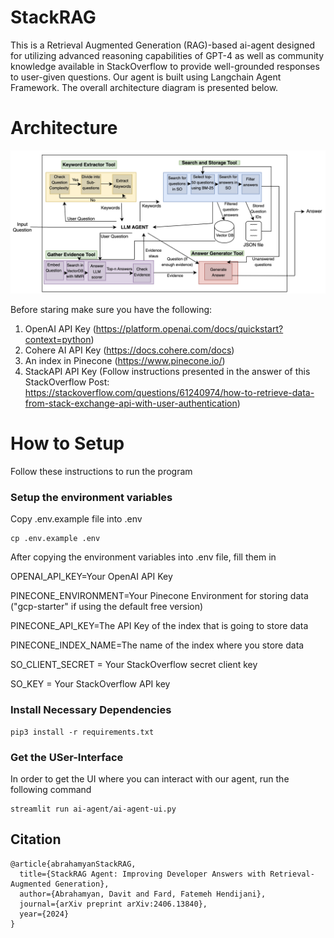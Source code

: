 # StackRAG
This is a Retrieval Augmented Generation (RAG)-based ai-agent designed for utilizing advanced reasoning capabilities of GPT-4 as well as community knowledge available in StackOverflow to provide well-grounded responses to user-given questions. Our agent is built using Langchain Agent Framework. The overall architecture diagram is presented below.

# Architecture
![Architecture Diagram](agent-architecture.png)

Before staring make sure you have the following:
1. OpenAI API Key (https://platform.openai.com/docs/quickstart?context=python)
2. Cohere AI API Key (https://docs.cohere.com/docs)
3. An index in Pinecone (https://www.pinecone.io/)
4. StackAPI API Key (Follow instructions presented in the answer of this StackOverflow Post: https://stackoverflow.com/questions/61240974/how-to-retrieve-data-from-stack-exchange-api-with-user-authentication)

# How to Setup
Follow these instructions to run the program
### Setup the environment variables
Copy .env.example file into .env

```shell
cp .env.example .env
```

After copying the environment variables into .env file, fill them in

OPENAI_API_KEY=Your OpenAI API Key

PINECONE_ENVIRONMENT=Your Pinecone Environment for storing data ("gcp-starter" if using the default free version)

PINECONE_API_KEY=The API Key of the index that is going to store data

PINECONE_INDEX_NAME=The name of the index where you store data

SO_CLIENT_SECRET = Your StackOverflow secret client key

SO_KEY = Your StackOverflow API key

### Install Necessary Dependencies

```shell
pip3 install -r requirements.txt
```

### Get the USer-Interface
In order to get the UI where you can interact with our agent, run the following command

```shell
streamlit run ai-agent/ai-agent-ui.py
```

## Citation

```
@article{abrahamyanStackRAG,
  title={StackRAG Agent: Improving Developer Answers with Retrieval-Augmented Generation},
  author={Abrahamyan, Davit and Fard, Fatemeh Hendijani},
  journal={arXiv preprint arXiv:2406.13840},
  year={2024}
}
```
